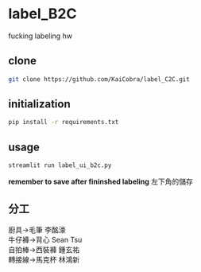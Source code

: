# label_B2C
fucking labeling hw

## clone 
```bash
git clone https://github.com/KaiCobra/label_C2C.git
```

## initialization
```bash
pip install -r requirements.txt
```

## usage 
```bash
streamlit run label_ui_b2c.py
```

**remember to save after fininshed labeling**  左下角的儲存

## 分工
廚具->毛筆           李酩濠\
牛仔褲->背心         Sean Tsu\
自拍棒->西裝褲       鍾玄祐\
轉接線->馬克杯       林鴻新
